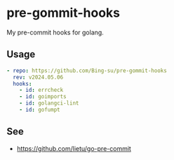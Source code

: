 # pre-gommit-hooks

My pre-commit hooks for golang.

## Usage

```yaml
- repo: https://github.com/Bing-su/pre-gommit-hooks
  rev: v2024.05.06
  hooks:
    - id: errcheck
    - id: goimports
    - id: golangci-lint
    - id: gofumpt
```

## See

- https://github.com/lietu/go-pre-commit
